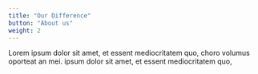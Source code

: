 ```yaml
---
title: "Our Difference"
button: "About us"
weight: 2
---
```


Lorem ipsum dolor sit amet, et essent mediocritatem quo, choro volumus oporteat an mei. ipsum dolor sit amet, et essent mediocritatem quo,
